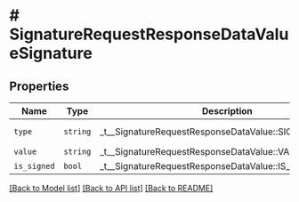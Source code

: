 # # SignatureRequestResponseDataValueSignature



## Properties

Name | Type | Description | Notes
------------ | ------------- | ------------- | -------------
| `type` | ```string``` |  _t__SignatureRequestResponseDataValue::SIGNATURE_TYPE  |  [default to 'signature'] |
| `value` | ```string``` |  _t__SignatureRequestResponseDataValue::VALUE  |  |
| `is_signed` | ```bool``` |  _t__SignatureRequestResponseDataValue::IS_SIGNED  |  |

[[Back to Model list]](../../README.md#models) [[Back to API list]](../../README.md#endpoints) [[Back to README]](../../README.md)
